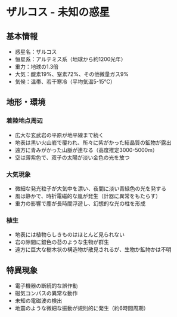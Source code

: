 # ザルコス - 未知の惑星

## 基本情報
- 惑星名：ザルコス
- 恒星系：アルテミス系（地球から約1200光年）
- 重力：地球の1.3倍
- 大気：酸素19%、窒素72%、その他微量ガス9%
- 気候：温帯、若干寒冷（平均気温5-15℃）

## 地形・環境

### 着陸地点周辺
- 広大な玄武岩の平原が地平線まで続く
- 地表は黒い火山岩で覆われ、所々に紫がかった結晶質の鉱物が露出
- 遠方に青みがかった山脈が連なる（高度推定3000-5000m）
- 空は薄紫色で、双子の太陽が淡い金色の光を放つ

### 大気現象
- 微細な発光粒子が大気中を漂い、夜間に淡い青緑色の光を発する
- 風は静かで、時折電磁的な嵐が発生（計器に異常をもたらす）
- 重力の影響で塵が長時間浮遊し、幻想的な光の柱を形成

### 植生
- 地表には植物らしきものはほとんど見られない
- 岩の隙間に銀色の苔のような生物が群生
- 遠方に巨大な樹木状の構造物が散見されるが、生物か鉱物かは不明

## 特異現象
- 電子機器の断続的な誤作動
- 磁気コンパスの異常な動作
- 未知の電磁波の検出
- 地震のような微細な振動が規則的に発生（約6時間周期）
